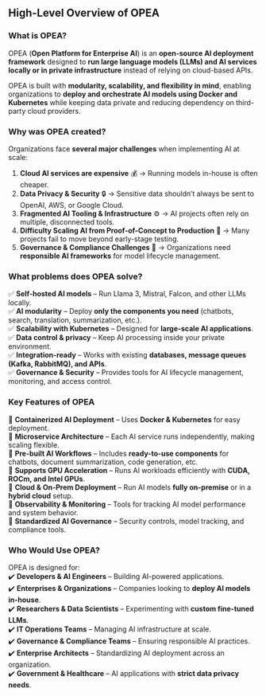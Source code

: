 ## **High-Level Overview of OPEA**

### **What is OPEA?**

OPEA (**Open Platform for Enterprise AI**) is an **open-source AI deployment framework** designed to **run large language models (LLMs) and AI services locally or in private infrastructure** instead of relying on cloud-based APIs.

OPEA is built with **modularity, scalability, and flexibility in mind**, enabling organizations to **deploy and orchestrate AI models using Docker and Kubernetes** while keeping data private and reducing dependency on third-party cloud providers.

### **Why was OPEA created?**

Organizations face **several major challenges** when implementing AI at scale:

1. **Cloud AI services are expensive** 💰 → Running models in-house is often cheaper.
2. **Data Privacy & Security** 🔒 → Sensitive data shouldn’t always be sent to OpenAI, AWS, or Google Cloud.
3. **Fragmented AI Tooling & Infrastructure** ⚙️ → AI projects often rely on multiple, disconnected tools.
4. **Difficulty Scaling AI from Proof-of-Concept to Production** 🚀 → Many projects fail to move beyond early-stage testing.
5. **Governance & Compliance Challenges** 📜 → Organizations need **responsible AI frameworks** for model lifecycle management.

### **What problems does OPEA solve?**

✅ **Self-hosted AI models** – Run Llama 3, Mistral, Falcon, and other LLMs locally.  
✅ **AI modularity** – Deploy **only the components you need** (chatbots, search, translation, summarization, etc.).  
✅ **Scalability with Kubernetes** – Designed for **large-scale AI applications**.  
✅ **Data control & privacy** – Keep AI processing inside your private environment.  
✅ **Integration-ready** – Works with existing **databases, message queues (Kafka, RabbitMQ), and APIs**.  
✅ **Governance & Security** – Provides tools for AI lifecycle management, monitoring, and access control.

### **Key Features of OPEA**

🔹 **Containerized AI Deployment** – Uses **Docker & Kubernetes** for easy deployment.  
🔹 **Microservice Architecture** – Each AI service runs independently, making scaling flexible.  
🔹 **Pre-built AI Workflows** – Includes **ready-to-use components** for chatbots, document summarization, code generation, etc.  
🔹 **Supports GPU Acceleration** – Runs AI workloads efficiently with **CUDA, ROCm, and Intel GPUs**.  
🔹 **Cloud & On-Prem Deployment** – Run AI models **fully on-premise** or in a **hybrid cloud** setup.  
🔹 **Observability & Monitoring** – Tools for tracking AI model performance and system behavior.  
🔹 **Standardized AI Governance** – Security controls, model tracking, and compliance tools.

### **Who Would Use OPEA?**

OPEA is designed for:  
✔️ **Developers & AI Engineers** – Building AI-powered applications.  
✔️ **Enterprises & Organizations** – Companies looking to **deploy AI models in-house**.  
✔️ **Researchers & Data Scientists** – Experimenting with **custom fine-tuned LLMs**.  
✔️ **IT Operations Teams** – Managing AI infrastructure at scale.  
✔️ **Governance & Compliance Teams** – Ensuring responsible AI practices.  
✔️ **Enterprise Architects** – Standardizing AI deployment across an organization.  
✔️ **Government & Healthcare** – AI applications with **strict data privacy needs**.
